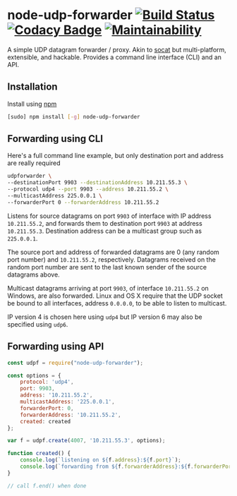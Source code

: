 # node-udp-forwarder [![Build Status](https://semaphoreci.com/api/v1/tewarid/node-udp-forwarder/branches/master/badge.svg)](https://semaphoreci.com/tewarid/node-udp-forwarder) [![Codacy Badge](https://api.codacy.com/project/badge/Grade/e9d12b56dd6649e1ab966be1198a0ec9)](https://www.codacy.com/app/tewarid/node-udp-forwarder?utm_source=github.com&amp;utm_medium=referral&amp;utm_content=tewarid/node-udp-forwarder&amp;utm_campaign=Badge_Grade) [![Maintainability](https://api.codeclimate.com/v1/badges/e059350e706ac9f80440/maintainability)](https://codeclimate.com/github/tewarid/node-udp-forwarder/maintainability)

A simple UDP datagram forwarder / proxy. Akin to [socat](http://www.dest-unreach.org/socat/doc/socat-multicast.html) but multi-platform, extensible, and hackable. Provides a command line interface (CLI) and an API.

## Installation

Install using [npm](https://www.npmjs.com/package/node-udp-forwarder)

```bash
[sudo] npm install [-g] node-udp-forwarder
```

## Forwarding using CLI

Here's a full command line example, but only destination port and address are really required
```bash
udpforwarder \
--destinationPort 9903 --destinationAddress 10.211.55.3 \
--protocol udp4 --port 9903 --address 10.211.55.2 \
--multicastAddress 225.0.0.1 \
--forwarderPort 0 --forwarderAddress 10.211.55.2
```

Listens for source datagrams on port `9903` of interface with IP address `10.211.55.2`, and forwards them to destination port `9903` at address `10.211.55.3`. Destination address can be a multicast group such as `225.0.0.1`.

The source port and address of forwarded datagrams are 0 (any random port number) and `10.211.55.2`, respectively. Datagrams received on the random port number are sent to the last known sender of the source datagrams above.

Multicast datagrams arriving at port `9903`, of interface `10.211.55.2` on Windows, are also forwarded. Linux and OS X require that the UDP socket be bound to all interfaces, address `0.0.0.0`, to be able to listen to multicast.

IP version 4 is chosen here using `udp4` but IP version 6 may also be specified using `udp6`.

## Forwarding using API

```javascript
const udpf = require("node-udp-forwarder");

const options = {
    protocol: 'udp4',
    port: 9903,
    address: '10.211.55.2',
    multicastAddress: '225.0.0.1',
    forwarderPort: 0,
    forwarderAddress: '10.211.55.2',
    created: created
};

var f = udpf.create(4007, '10.211.55.3', options);

function created() {
    console.log(`listening on ${f.address}:${f.port}`);
    console.log(`forwarding from ${f.forwarderAddress}:${f.forwarderPort}`);
}

// call f.end() when done
```
